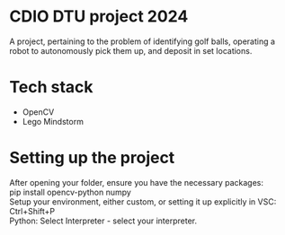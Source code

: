 # CDIO DTU project 2024
A project, pertaining to the problem of identifying golf balls, operating a robot to autonomously pick them up, and deposit in set locations.

# Tech stack
* OpenCV 
* Lego Mindstorm

# Setting up the project
After opening your folder, ensure you have the necessary packages: <br />
pip install opencv-python numpy <br />
Setup your environment, either custom, or setting it up explicitly in VSC: <br />
Ctrl+Shift+P <br />
Python: Select Interpreter - select your interpreter. <br />
